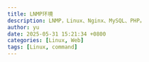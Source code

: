 ```yaml
---
title: LNMP环境
description: LNMP，Linux、Nginx、MySQL、PHP。
author: yu
date: 2025-05-31 15:21:34 +0800
categories: [Linux, Web]
tags: [Linux, command]
---
```



<script>
    window.location.href = "https://blog.csdn.net/jiuyux/category_12629020.html";
</script>

